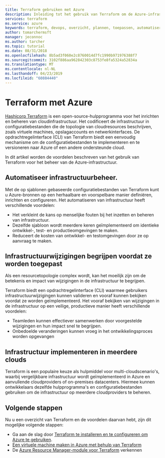 ```yaml
---
title: Terraform gebruiken met Azure
description: Inleiding tot het gebruik van Terraform om de Azure-infrastructuur te versioneren en te implementeren.
services: terraform
ms.service: azure
keywords: terraform, devops, overzicht, plannen, toepassen, automatiseren
author: tomarchermsft
manager: jeconnoc
ms.author: tarcher
ms.topic: tutorial
ms.date: 08/31/2018
ms.openlocfilehash: 8b5ad3f060e2c8760014d7fc1990b971976388f7
ms.sourcegitcommit: 3102f886aa962842303c8753fe8fa5324a52834a
ms.translationtype: MT
ms.contentlocale: nl-NL
ms.lasthandoff: 04/23/2019
ms.locfileid: "60884440"
---
```

# <a name="terraform-with-azure"></a>Terraform met Azure

[Hashicorp Terraform](https://www.terraform.io/) is een open-source-hulpprogramma voor het inrichten en beheren van cloudinfrastructuur. Het codificeert de infrastructuur in configuratiebestanden die de topologie van cloudresources beschrijven, zoals virtuele machines, opslagaccounts en netwerkinterfaces. De opdrachtregelinterface (CLI) van Terraform biedt een eenvoudig mechanisme om de configuratiebestanden te implementeren en te versioneren naar Azure of een andere ondersteunde cloud.

In dit artikel worden de voordelen beschreven van het gebruik van Terraform voor het beheer van de Azure-infrastructuur.

## <a name="automate-infrastructure-management"></a>Automatiseer infrastructuurbeheer.

Met de op sjablonen gebaseerde configuratiebestanden van Terraform kunt u Azure-bronnen op een herhaalbare en voorspelbare manier definiëren, inrichten en configureren. Het automatiseren van infrastructuur heeft verschillende voordelen:

- Het verkleint de kans op menselijke fouten bij het inzetten en beheren van infrastructuur.
- Dezelfde sjabloon wordt meerdere keren geïmplementeerd om identieke ontwikkel-, test- en productieomgevingen te maken.
- Reduceert de kosten van ontwikkel- en testomgevingen door ze op aanvraag te maken.

## <a name="understand-infrastructure-changes-before-they-are-applied"></a>Infrastructuurwijzigingen begrijpen voordat ze worden toegepast 

Als een resourcetopologie complex wordt, kan het moeilijk zijn om de betekenis en impact van wijzigingen in de infrastructuur te begrijpen.

Terraform biedt een opdrachtregelinterface (CLI) waarmee gebruikers infrastructuurwijzigingen kunnen valideren en vooraf kunnen bekijken voordat ze worden geïmplementeerd. Het vooraf bekijken van wijzigingen in de infrastructuur op een veilige, productieve manier heeft verschillende voordelen:
- Teamleden kunnen effectiever samenwerken door voorgestelde wijzigingen en hun impact snel te begrijpen.
- Onbedoelde veranderingen kunnen vroeg in het ontwikkelingsproces worden opgevangen


## <a name="deploy-infrastructure-to-multiple-clouds"></a>Infrastructuur implementeren in meerdere clouds

Terraform is een populaire keuze als hulpmiddel voor multi-cloudscenario's, waarbij vergelijkbare infrastructuur wordt geïmplementeerd in Azure en aanvullende cloudproviders of on-premises datacenters. Hiermee kunnen ontwikkelaars dezelfde hulpprogramma's en configuratiebestanden gebruiken om de infrastructuur op meerdere cloudproviders te beheren.

## <a name="next-steps"></a>Volgende stappen

Nu u een overzicht van Terraform en de voordelen daarvan hebt, zijn dit mogelijke volgende stappen:

- Ga aan de slag door [Terraform te installeren en te configureren om Azure te gebruiken](https://docs.microsoft.com/azure/virtual-machines/linux/terraform-install-configure).
- [Een virtuele machine maken in Azure met behulp van Terraform](https://docs.microsoft.com/azure/virtual-machines/linux/terraform-create-complete-vm)
- De [Azure Resource Manager-module voor Terraform](https://www.terraform.io/docs/providers/azurerm/) verkennen 